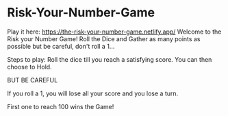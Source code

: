 # Risk-Your-Number-Game
Play it here: https://the-risk-your-number-game.netlify.app/
Welcome to the Risk your Number Game! Roll the Dice and Gather as many points as possible but be careful, don't roll a 1...

Steps to play:
Roll the dice till you reach a satisfying score.
You can then choose to Hold.

BUT BE CAREFUL

If you roll a 1, you will lose all your score and you lose a turn.

First one to reach 100 wins the Game!
